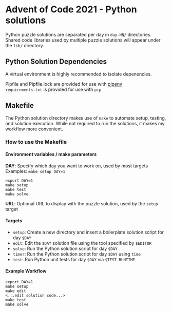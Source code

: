 # Advent of Code 2021 - Python solutions

Python puzzle solutions are separated per day in `day-NN/` directories.  Shared code libraries used by multiple puzzle solutions will appear under the `lib/` directory.

## Python Solution Dependencies
A virtual environment is highly recommended to isolate depenencies.

Pipfile and Pipfile.lock are provided for use with [pipenv](https://pipenv.pypa.io/en/latest/)  
`requirements.txt` is provided for use with `pip`


## Makefile
The Python solution directory makes use of `make` to automate setup, testing, and solution execution.  While not required to run the solutions, it makes my workflow more convenient.

### How to use the Makefile

#### Environment variables / make parameters
**DAY**: Specify which day you want to work on, used by most targets 
Examples:
`make setup DAY=1`  
```
export DAY=1
make setup
make test
make solve
```
**URL**: Optional URL to display with the puzzle solution, used by the `setup` target

#### Targets
- `setup`: Create a new directory and insert a boilerplate solution script for day `$DAY`
- `edit`: Edit the `$DAY` solution file using the tool specified by `$EDITOR`
- `solve`: Run the Python solution script for day `$DAY`
- `timer`: Run the Python solution script for day `$DAY` using `time`
- `test`: Run Python unit tests for day `$DAY` via `$TEST_RUNTIME`

#### Example Workflow
```
export DAY=1
make setup
make edit
<...edit solution code...>
make test
make solve
```
